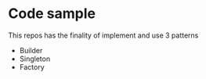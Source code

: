 # Code sample

This repos has the finality of implement and use 3 patterns

- Builder
- Singleton
- Factory

